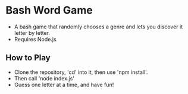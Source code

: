 # Bash Word Game #
* A bash game that randomly chooses a genre and lets you discover it letter by letter.
* Requires Node.js

## How to Play ##
* Clone the repository, 'cd' into it, then use 'npm install'.
* Then call 'node index.js'
* Guess one letter at a time, and have fun!